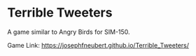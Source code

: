# Terrible Tweeters
 A game similar to Angry Birds for SIM-150.
 
 Game Link: https://josephfneubert.github.io/Terrible_Tweeters/
